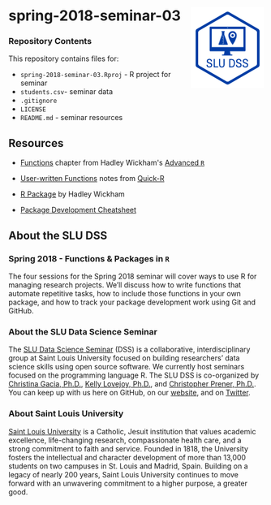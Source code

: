 spring-2018-seminar-03 <img src="https://raw.githubusercontent.com/slu-dss/fall-2017-seminar-01/sources/logo.png" align="right" />
===========================================================

### Repository Contents
This repository contains files for:
-   `spring-2018-seminar-03.Rproj` - R project for seminar
-   `students.csv`- seminar data
-   `.gitignore`
-   `LICENSE`
-   `README.md` - seminar resources

## Resources
* [Functions](http://adv-r.had.co.nz/Functions.html) chapter from Hadley Wickham's [Advanced `R`](http://adv-r.had.co.nz)
* [User-written Functions](https://www.statmethods.net/management/userfunctions.html) notes from [Quick-R](https://www.statmethods.net/index.html)

* [R Package](http://r-pkgs.had.co.nz) by Hadley Wickham
* [Package Development Cheatsheet](https://github.com/rstudio/cheatsheets/raw/master/package-development.pdf)

## About the SLU DSS
### Spring 2018 - Functions & Packages in `R`
The four sessions for the Spring 2018 seminar will cover ways to use R for managing research projects. We’ll discuss how to write functions that automate repetitive tasks, how to include those functions in your own package, and how to track your package development work using Git and GitHub.

### About the SLU Data Science Seminar
The [SLU Data Science Seminar](https://slu-dss.githb.io) (DSS) is a collaborative, interdisciplinary group at Saint Louis University focused on building researchers’ data science skills using open source software. We currently host seminars focused on the programming language R. The SLU DSS is co-organized by [Christina Gacia, Ph.D.](mailto:christina.garcia@slu.edu), [Kelly Lovejoy, Ph.D.](mailto:kelly.lovejoy@slu.edu@slu.edu), and [Christopher Prener, Ph.D.](mailto:chris.prener@slu.edu}). You can keep up with us here on GitHub, on our [website](https://slu-dss.githb.io), and on [Twitter](https://twitter.com/SLUDSS).

### About Saint Louis University
[Saint Louis University](http://wwww.slu.edu) is a Catholic, Jesuit institution that values academic excellence, life-changing research, compassionate health care, and a strong commitment to faith and service. Founded in 1818, the University fosters the intellectual and character development of more than 13,000 students on two campuses in St. Louis and Madrid, Spain. Building on a legacy of nearly 200 years, Saint Louis University continues to move forward with an unwavering commitment to a higher purpose, a greater good.
